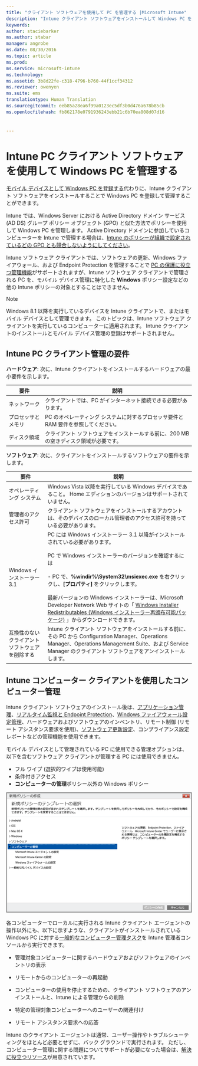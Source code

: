 ```yaml
---
title: "クライアント ソフトウェアを使用して PC を管理する |Microsoft Intune"
description: "Intune クライアント ソフトウェアをインストールして Windows PC を管理します。"
keywords: 
author: staciebarker
ms.author: stabar
manager: angrobe
ms.date: 08/30/2016
ms.topic: article
ms.prod: 
ms.service: microsoft-intune
ms.technology: 
ms.assetid: 3b8d22fe-c318-4796-b760-44f1ccf34312
ms.reviewer: owenyen
ms.suite: ems
translationtype: Human Translation
ms.sourcegitcommit: eeb85a28ea6f99a0123ec5df3b0d476a678b85cb
ms.openlocfilehash: fb862178e0791936243ebb21c6b70ea808d07d16


---
```


# <a name="manage-windows-pcs-with-intune-pc-client-software"></a>Intune PC クライアント ソフトウェアを使用して Windows PC を管理する
[モバイル デバイスとして Windows PC を登録する](set-up-windows-device-management-with-microsoft-intune.md)代わりに、Intune クライアント ソフトウェアをインストールすることで Windows PC を登録して管理することができます。

Intune では、Windows Server における Active Directory ドメイン サービス (AD DS) グループ ポリシー オブジェクト (GPO) と似た方法でポリシーを使用して Windows PC を管理します。 Active Directory ドメインに参加しているコンピューターを Intune で管理する場合は、[Intune のポリシーが組織で設定されているどの GPO とも競合しないようにしてください](resolve-gpo-and-microsoft-intune-policy-conflicts.md)。

Intune ソフトウェア クライアントでは、ソフトウェアの更新、Windows ファイアウォール、および Endpoint Protection を管理することで [PC の保護に役立つ管理機能](policies-to-protect-windows-pcs-in-microsoft-intune.md)がサポートされますが、Intune ソフトウェア クライアントで管理される PC を、モバイル デバイス管理に特化した **Windows** ポリシー設定などの他の Intune ポリシーの対象とすることはできません。

> [!NOTE]
> Windows 8.1 以降を実行しているデバイスを Intune クライアントで、またはモバイル デバイスとして管理できます。 このトピックは、Intune ソフトウェア クライアントを実行しているコンピューターに適用されます。 Intune クライアントのインストールとモバイル デバイス管理の登録はサポートされません。

## <a name="requirements-for-intune-pc-client-management"></a>Intune PC クライアント管理の要件

**ハードウェア**: 次に、Intune クライアントをインストールするハードウェアの最小要件を示します。

|要件|説明|
|---------------|--------------------|
|ネットワーク|クライアントでは、PC がインターネット接続できる必要があります。|
|プロセッサとメモリ|PC のオペレーティング システムに対するプロセッサ要件と RAM 要件を参照してください。|
|ディスク領域|クライアント ソフトウェアをインストールする前に、200 MB の空きディスク領域が必要です。|

**ソフトウェア**: 次に、クライアントをインストールするソフトウェアの要件を示します。

|要件|説明|
|---------------|--------------------|
|オペレーティング システム | Windows Vista 以降を実行している Windows デバイスであること。 Home エディションのバージョンはサポートされていません。|
|管理者のアクセス許可|クライアント ソフトウェアをインストールするアカウントは、そのデバイスのローカル管理者のアクセス許可を持っている必要があります。|
|Windows インストーラー 3.1|PC には Windows インストーラー 3.1 以降がインストールされている必要があります。<br /><br />PC で Windows インストーラーのバージョンを確認するには<br /><br />-   PC で、**%windir%\System32\msiexec.exe** を右クリックし、**[プロパティ]** をクリックします。<br /><br />最新バージョンの Windows インストーラーは、Microsoft Developer Network Web サイトの「 [Windows Installer Redistributables (Windows インストーラー再頒布可能パッケージ)](http://go.microsoft.com/fwlink/?LinkID=234258) 」からダウンロードできます。|
|互換性のないクライアント ソフトウェアを削除する|Intune クライアント ソフトウェアをインストールする前に、その PC から Configuration Manager、Operations Manager、Operations Management Suite、および Service Manager のクライアント ソフトウェアをアンインストールします。|

## <a name="computer-management-with-the-intune-computer-client"></a>Intune コンピューター クライアントを使用したコンピューター管理
Intune クライアント ソフトウェアのインストール後は、[アプリケーション管理](deploy-apps-in-microsoft-intune.md)、[リアルタイム監視と Endpoint Protection](help-secure-windows-pcs-with-endpoint-protection-for-microsoft-intune.md)、[Windows ファイアウォール設定管理](help-protect-windows-pcs-using-windows-firewall-policies-in-microsoft-intune.md)、ハードウェアおよびソフトウェアのインベントリ、リモート制御 (リモート アシスタンス要求を使用)、[ソフトウェア更新設定](keep-windows-pcs-up-to-date-with-software-updates-in-microsoft-intune.md)、コンプライアンス設定レポートなどの管理機能を使用できます。

モバイル デバイスとして管理されている PC に使用できる管理オプションは、以下を含むソフトウェア クライアントが管理する PC には使用できません。

-   フル ワイプ (選択的ワイプは使用可能)
-   条件付きアクセス
-   **コンピューターの管理**ポリシー以外の Windows ポリシー

![Windows PC のポリシー テンプレート](../media/pc_policy_template.png)

各コンピューターでローカルに実行される Intune クライアント エージェントの操作以外にも、以下に示すような、クライアントがインストールされている Windows PC に対する[一般的なコンピューター管理タスク](common-windows-pc-management-tasks-with-the-microsoft-intune-computer-client.md)を Intune 管理者コンソールから実行できます。

-   管理対象コンピューターに関するハードウェアおよびソフトウェアのインベントリの表示

-   リモートからのコンピューターの再起動

-   コンピューターの使用を停止するための、クライアント ソフトウェアのアンインストールと、Intune による管理からの削除

-   特定の管理対象コンピューターへのユーザーの関連付け

-   リモート アシスタンス要求への応答

Intune のクライアント エージェントは通常、ユーザー操作やトラブルシューティングをほとんど必要とせずに、バック グラウンドで実行されます。 ただし、コンピューター管理に関する問題についてサポートが必要になった場合は、[解決に役立つリソース](/intune/troubleshoot/troubleshoot-client-setup-in-microsoft-intune)が用意されています。



<!--HONumber=Nov16_HO1-->


